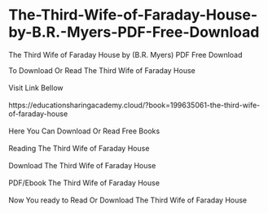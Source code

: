 # The-Third-Wife-of-Faraday-House-by-B.R.-Myers-PDF-Free-Download
The Third Wife of Faraday House by (B.R.  Myers) PDF Free Download
<div>To Download Or Read The Third Wife of Faraday House</div>
<div>&nbsp;</div>
<div>Visit Link Bellow</div>
<div>&nbsp;</div>
<div>https://educationsharingacademy.cloud/?book=199635061-the-third-wife-of-faraday-house</div>
<div>&nbsp;</div>
<div>Here You Can Download Or Read Free Books</div>
<div>&nbsp;</div>
<div>Reading The Third Wife of Faraday House</div>
<div>&nbsp;</div>
<div>Download The Third Wife of Faraday House</div>
<div>&nbsp;</div>
<div>PDF/Ebook The Third Wife of Faraday House</div>
<div>&nbsp;</div>
<div>Now You ready to Read Or Download The Third Wife of Faraday House</div>
<div>&nbsp;</div>
